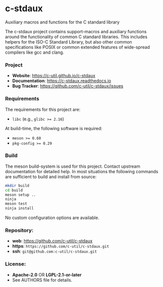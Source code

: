 c-stdaux
========

Auxiliary macros and functions for the C standard library

The c-stdaux project contains support-macros and auxiliary functions around the
functionality of common C standard libraries. This includes helpers for the
ISO-C Standard Library, but also other common specifications like POSIX or
common extended features of wide-spread compilers like gcc and clang.

### Project

 * **Website**: <https://c-util.github.io/c-stdaux>
 * **Documentation**: <https://c-stdaux.readthedocs.io>
 * **Bug Tracker**: <https://github.com/c-util/c-stdaux/issues>

### Requirements

The requirements for this project are:

 * `libc` (e.g., `glibc >= 2.16`)

At build-time, the following software is required:

 * `meson >= 0.60`
 * `pkg-config >= 0.29`

### Build

The meson build-system is used for this project. Contact upstream
documentation for detailed help. In most situations the following
commands are sufficient to build and install from source:

```sh
mkdir build
cd build
meson setup ..
ninja
meson test
ninja install
```

No custom configuration options are available.

### Repository:

 - **web**:   <https://github.com/c-util/c-stdaux>
 - **https**: `https://github.com/c-util/c-stdaux.git`
 - **ssh**:   `git@github.com:c-util/c-stdaux.git`

### License:

 - **Apache-2.0** OR **LGPL-2.1-or-later**
 - See AUTHORS file for details.
